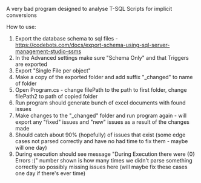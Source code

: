 A very bad program designed to analyse T-SQL Scripts for implicit conversions

How to use:
1. Export the database schema to sql files - https://codebots.com/docs/export-schema-using-sql-server-management-studio-ssms
2. In the Advanced settings make sure "Schema Only" and that Triggers are exported
3. Export "Single File per object"
4. Make a copy of the exported folder and add suffix "_changed" to name of folder
5. Open Program.cs - change filePath to the path to first folder, change filePath2 to path of copied folder
6. Run program should generate bunch of excel documents with found issues
7. Make changes to the "_changed" folder and run program again - will export any "fixed" issues and "new" issues as a result of the changes made
8. Should catch about 90% (hopefully) of issues that exist (some edge cases not parsed correctly and have no had time to fix them - maybe will one day)
9. During execution should see message "During Execution there were {0} Errors :(" number shown is how many times we didn't parse something correctly so possibly missing issues here (will maybe fix these cases one day if there's ever time)
